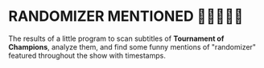 # RANDOMIZER MENTIONED 🎉🎉🎉🎉🎉
The results of a little program to scan subtitles of **Tournament of Champions**, analyze them, and find some funny mentions of "randomizer" featured throughout the show with timestamps.
